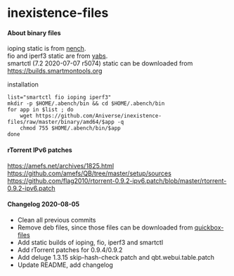 # inexistence-files

#### About binary files
ioping static is from [nench](https://github.com/n-st/nench).  
fio and iperf3 static are from [yabs](https://github.com/masonr/yet-another-bench-script).  
smartctl (7.2 2020-07-07 r5074) static can be downloaded from https://builds.smartmontools.org  

installation
```
list="smartctl fio ioping iperf3"
mkdir -p $HOME/.abench/bin && cd $HOME/.abench/bin
for app in $list ; do
    wget https://github.com/Aniverse/inexistence-files/raw/master/binary/amd64/$app -q
    chmod 755 $HOME/.abench/bin/$app
done
```

#### rTorrent IPv6 patches

https://amefs.net/archives/1825.html  
https://github.com/amefs/QB/tree/master/setup/sources  
https://github.com/flag2010/rtorrent-0.9.2-ipv6.patch/blob/master/rtorrent-0.9.2-ipv6.patch  


#### Changelog 2020-08-05

- Clean all previous commits  
- Remove deb files, since those files can be downloaded from [quickbox-files](https://github.com/amefs/quickbox-files)  
- Add static builds of ioping, fio, iperf3 and smartctl  
- Add rTorrent patches for 0.9.4/0.9.2  
- Add deluge 1.3.15 skip-hash-check patch and qbt.webui.table.patch  
- Update README, add changelog  
